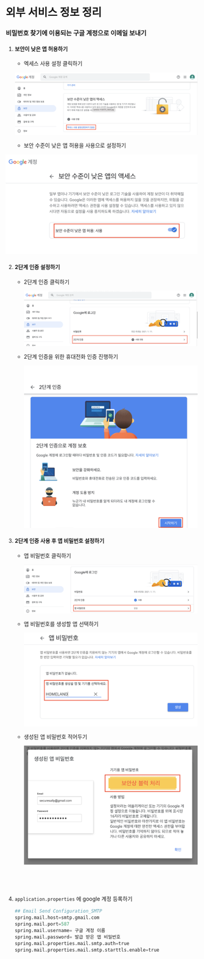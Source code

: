 #  외부 서비스 정보 정리

### 비밀번호 찾기에 이용되는 구글 계정으로 이메일 보내기

1. #### 보안이 낮은 앱 허용하기

   - 엑세스 사용 설정 클릭하기

   ![](img/1.png)

   

   

   - 보안 수준이 낮은 앱 허용을 사용으로 설정하기

![](img/2.png)



2. #### 2단계 인증 설정하기

   - 2단계 인증 클릭하기

     ![](img/3.png)

   

   

   - 2단계 인증을 위한 휴대전화 인증 진행하기

     ![](img/4.png)

     

     

3. #### 2단계 인증 사용 후 앱 비밀번호 설정하기

   - 앱 비밀번호 클릭하기

     ![](img/5.png)

   

   

   - 앱 비밀번호를 생성할 앱 선택하기

     ![](img/6.png)

     

   - 생성된 앱 비밀번호 적어두기

     ![](img/7.png)

​	

​	

4. `application.properties` 에 google 계정 등록하기

   ```python
   ## Email Send Configuration_SMTP
   spring.mail.host=smtp.gmail.com
   spring.mail.port=587
   spring.mail.username= 구글 계정 이름
   spring.mail.password= 발급 받은 앱 비밀번호
   spring.mail.properties.mail.smtp.auth=true
   spring.mail.properties.mail.smtp.starttls.enable=true
   ```

   
